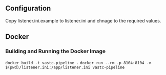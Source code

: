 ## Configuration

Copy listener.ini.example to listener.ini and chnage to the required values.

## Docker

### Building and Running the Docker Image

`docker build -t vastc-pipeline .` 
`docker run --rm -p 8104:8104 -v $(pwd)/listener.ini:/app/listener.ini vastc-pipeline`
